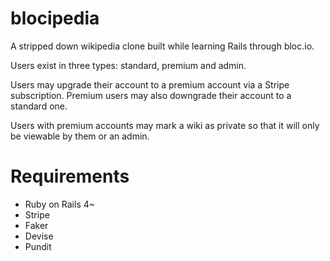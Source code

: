 # blocipedia

A stripped down wikipedia clone built while learning Rails through bloc.io.

Users exist in three types: standard, premium and admin.

Users may upgrade their account to a premium account via a Stripe subscription. Premium users may also downgrade their account to a standard one.

Users with premium accounts may mark a wiki as private so that it will only be viewable by them or an admin.

# Requirements

* Ruby on Rails 4~
* Stripe
* Faker
* Devise
* Pundit
